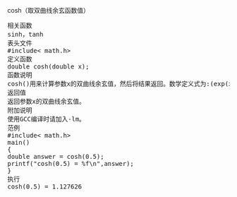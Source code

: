 cosh（取双曲线余玄函数值）
<pre>相关函数
sinh，tanh
表头文件
#include< math.h>
定义函数
double cosh(double x);
函数说明
cosh()用来计算参数x的双曲线余玄值，然后将结果返回。数学定义式为:(exp(x)+exp(-x))/2。
返回值
返回参数x的双曲线余玄值。
附加说明
使用GCC编译时请加入-lm。
范例
#include< math.h>
main()
{
double answer = cosh(0.5);
printf("cosh(0.5) = %f\n",answer);
}
执行
cosh(0.5) = 1.127626</pre>